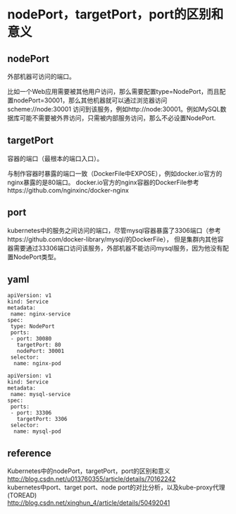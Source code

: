 # nodePort，targetPort，port的区别和意义

## nodePort

外部机器可访问的端口。  

比如一个Web应用需要被其他用户访问，那么需要配置type=NodePort，而且配置nodePort=30001，那么其他机器就可以通过浏览器访问scheme://node:30001
访问到该服务，例如http://node:30001。例如MySQL数据库可能不需要被外界访问，只需被内部服务访问，那么不必设置NodePort.  

## targetPort

容器的端口（最根本的端口入口）。  

与制作容器时暴露的端口一致（DockerFile中EXPOSE），例如docker.io官方的nginx暴露的是80端口。 
docker.io官方的nginx容器的DockerFile参考https://github.com/nginxinc/docker-nginx  

## port

kubernetes中的服务之间访问的端口，尽管mysql容器暴露了3306端口（参考https://github.com/docker-library/mysql/的DockerFile），
但是集群内其他容器需要通过33306端口访问该服务，外部机器不能访问mysql服务，因为他没有配置NodePort类型。  

## yaml

```
apiVersion: v1
kind: Service
metadata:
 name: nginx-service
spec:
 type: NodePort
 ports:
 - port: 30080
   targetPort: 80
   nodePort: 30001
 selector:
  name: nginx-pod
```

```
apiVersion: v1
kind: Service
metadata:
 name: mysql-service
spec:
 ports:
 - port: 33306
   targetPort: 3306
 selector:
  name: mysql-pod
```

## reference
Kubernetes中的nodePort，targetPort，port的区别和意义  
http://blog.csdn.net/u013760355/article/details/70162242  
kubernetes中port、target port、node port的对比分析，以及kube-proxy代理(TOREAD)  
http://blog.csdn.net/xinghun_4/article/details/50492041  

